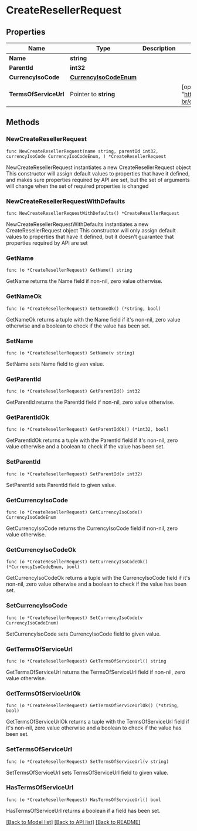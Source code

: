 # CreateResellerRequest

## Properties

Name | Type | Description | Notes
------------ | ------------- | ------------- | -------------
**Name** | **string** |  | 
**ParentId** | **int32** |  | 
**CurrencyIsoCode** | [**CurrencyIsoCodeEnum**](CurrencyIsoCodeEnum.md) |  | 
**TermsOfServiceUrl** | Pointer to **string** |  | [optional] [default to "https://www.azion.com/pt-br/documentacao/contratos/tds/"]

## Methods

### NewCreateResellerRequest

`func NewCreateResellerRequest(name string, parentId int32, currencyIsoCode CurrencyIsoCodeEnum, ) *CreateResellerRequest`

NewCreateResellerRequest instantiates a new CreateResellerRequest object
This constructor will assign default values to properties that have it defined,
and makes sure properties required by API are set, but the set of arguments
will change when the set of required properties is changed

### NewCreateResellerRequestWithDefaults

`func NewCreateResellerRequestWithDefaults() *CreateResellerRequest`

NewCreateResellerRequestWithDefaults instantiates a new CreateResellerRequest object
This constructor will only assign default values to properties that have it defined,
but it doesn't guarantee that properties required by API are set

### GetName

`func (o *CreateResellerRequest) GetName() string`

GetName returns the Name field if non-nil, zero value otherwise.

### GetNameOk

`func (o *CreateResellerRequest) GetNameOk() (*string, bool)`

GetNameOk returns a tuple with the Name field if it's non-nil, zero value otherwise
and a boolean to check if the value has been set.

### SetName

`func (o *CreateResellerRequest) SetName(v string)`

SetName sets Name field to given value.


### GetParentId

`func (o *CreateResellerRequest) GetParentId() int32`

GetParentId returns the ParentId field if non-nil, zero value otherwise.

### GetParentIdOk

`func (o *CreateResellerRequest) GetParentIdOk() (*int32, bool)`

GetParentIdOk returns a tuple with the ParentId field if it's non-nil, zero value otherwise
and a boolean to check if the value has been set.

### SetParentId

`func (o *CreateResellerRequest) SetParentId(v int32)`

SetParentId sets ParentId field to given value.


### GetCurrencyIsoCode

`func (o *CreateResellerRequest) GetCurrencyIsoCode() CurrencyIsoCodeEnum`

GetCurrencyIsoCode returns the CurrencyIsoCode field if non-nil, zero value otherwise.

### GetCurrencyIsoCodeOk

`func (o *CreateResellerRequest) GetCurrencyIsoCodeOk() (*CurrencyIsoCodeEnum, bool)`

GetCurrencyIsoCodeOk returns a tuple with the CurrencyIsoCode field if it's non-nil, zero value otherwise
and a boolean to check if the value has been set.

### SetCurrencyIsoCode

`func (o *CreateResellerRequest) SetCurrencyIsoCode(v CurrencyIsoCodeEnum)`

SetCurrencyIsoCode sets CurrencyIsoCode field to given value.


### GetTermsOfServiceUrl

`func (o *CreateResellerRequest) GetTermsOfServiceUrl() string`

GetTermsOfServiceUrl returns the TermsOfServiceUrl field if non-nil, zero value otherwise.

### GetTermsOfServiceUrlOk

`func (o *CreateResellerRequest) GetTermsOfServiceUrlOk() (*string, bool)`

GetTermsOfServiceUrlOk returns a tuple with the TermsOfServiceUrl field if it's non-nil, zero value otherwise
and a boolean to check if the value has been set.

### SetTermsOfServiceUrl

`func (o *CreateResellerRequest) SetTermsOfServiceUrl(v string)`

SetTermsOfServiceUrl sets TermsOfServiceUrl field to given value.

### HasTermsOfServiceUrl

`func (o *CreateResellerRequest) HasTermsOfServiceUrl() bool`

HasTermsOfServiceUrl returns a boolean if a field has been set.


[[Back to Model list]](../README.md#documentation-for-models) [[Back to API list]](../README.md#documentation-for-api-endpoints) [[Back to README]](../README.md)


